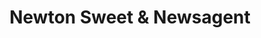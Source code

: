 ---
title: "Newton Sweet & Newsagent"
url: /edinburgh/newton-sweet-und-newsagent/
shop: Lebensmittel
---